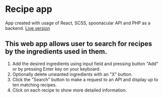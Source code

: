 # Recipe app

App created with usage of React, SCSS, spoonacular API and PHP as a backend. [Live version](https://bartlomiej-tutak.pl/projekty/recipe-app/)

## This web app allows user to search for recipes by the ingredients used in them. 

1. Add the desired ingredients using input field and pressing button "Add" or by pressing Enter key on your keyboard.
2. Optionally delete unwanted ingredients with an "X" button.
3. Click the "Search" button to make a request to an API and display up to ten matching recipes.
4. Click on each recipe to show more detailed information.
